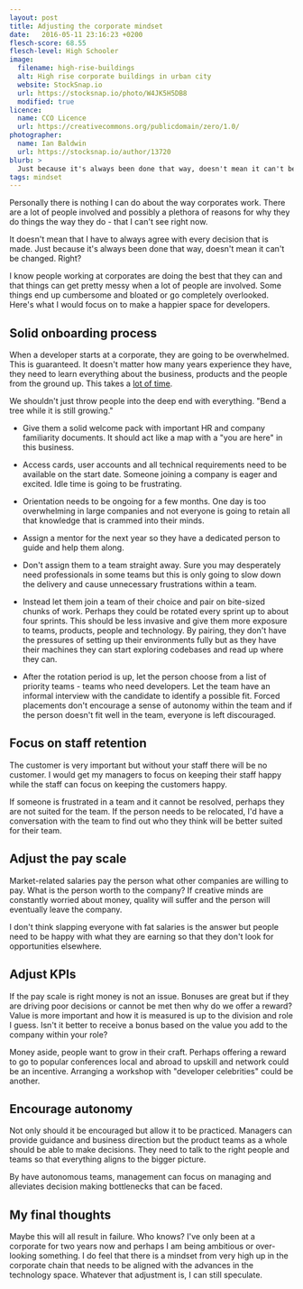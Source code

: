 ```yaml
---
layout: post
title: Adjusting the corporate mindset
date:   2016-05-11 23:16:23 +0200
flesch-score: 68.55
flesch-level: High Schooler
image:
  filename: high-rise-buildings
  alt: High rise corporate buildings in urban city
  website: StockSnap.io
  url: https://stocksnap.io/photo/W4JK5H5DB8
  modified: true
licence:
  name: CCO Licence
  url: https://creativecommons.org/publicdomain/zero/1.0/
photographer:
  name: Ian Baldwin
  url: https://stocksnap.io/author/13720
blurb: >
  Just because it's always been done that way, doesn't mean it can't be changed.
tags: mindset
---
```


Personally there is nothing I can do about the way corporates work. There are a
lot of people involved and possibly a plethora of reasons for why they do things
the way they do - that I can't see right now.

It doesn't mean that I have to always agree with every decision that is made.
Just because it's always been done that way, doesn't mean it can't be changed.
Right?

I know people working at corporates are doing the best that they can and that
things can get pretty messy when a lot of people are involved. Some things
end up cumbersome and bloated or go completely overlooked. Here's what I
would focus on to make a happier space for developers.

## Solid onboarding process
When a developer starts at a corporate, they are going to be overwhelmed. This
is guaranteed. It doesn't matter how many years experience they have, they need
to learn everything about the business, products and the people from the ground
up. This takes a [lot of time](/blog/time-is-precious).

We shouldn't just throw people into the deep end with everything. "Bend a tree
while it is still growing."

* Give them a solid welcome pack with important HR and company familiarity
  documents. It should act like a map with a "you are here" in this business.

* Access cards, user accounts and all technical requirements need to be available
  on the start date. Someone joining a company is eager and excited. Idle time
  is going to be frustrating.

* Orientation needs to be ongoing for a few months. One day is too overwhelming
  in large companies and not everyone is going to retain all that knowledge that
  is crammed into their minds.

* Assign a mentor for the next year so they have a dedicated person to guide and
  help them along.

* Don't assign them to a team straight away. Sure you may desperately need
  professionals in some teams but this is only going to slow down the delivery and cause
  unnecessary frustrations within a team.

* Instead let them join a team of their choice and pair on bite-sized chunks of
  work. Perhaps they could be rotated every sprint up to about four sprints.
  This should be less invasive and give them more exposure to teams, products,
  people and technology. By pairing, they don't have the pressures of setting up
  their environments fully but as they have their machines they can start
  exploring codebases and read up where they can.

* After the rotation period is up, let the person choose from a list of priority
  teams - teams who need developers. Let the team have an informal interview
  with the candidate to identify a possible fit. Forced placements don't
  encourage a sense of autonomy within the team and if the person doesn't fit
  well in the team, everyone is left discouraged.

## Focus on staff retention
The customer is very important but without your staff there will be no customer.
I would get my managers to focus on keeping their staff happy while the staff
can focus on keeping the customers happy.

If someone is frustrated in a team and it cannot be resolved, perhaps they are
not suited for the team. If the person needs to be relocated, I'd have a
conversation with the team to find out who they think will be better suited for
their team.

## Adjust the pay scale
Market-related salaries pay the person what other companies are willing to pay.
What is the person worth to the company? If creative minds are constantly
worried about money, quality will suffer and the person will eventually
leave the company.

I don't think slapping everyone with fat salaries is the answer but people need
to be happy with what they are earning so that they don't look for
opportunities elsewhere.

## Adjust KPIs
If the pay scale is right money is not an issue. Bonuses are great but if they
are driving poor decisions or cannot be met then why do we offer a reward?
Value is more important and how it is measured is up to the division and
role I guess. Isn't it better to receive a bonus based on the value you add to
the company within your role?

Money aside, people want to grow in their craft. Perhaps offering a reward to
go to popular conferences local and abroad to upskill and network could be an
incentive. Arranging a workshop with "developer celebrities" could be another.

## Encourage autonomy
Not only should it be encouraged but allow it to be practiced. Managers can
provide guidance and business direction but the product teams as a whole
should be able to make decisions. They need to talk to the right people and
teams so that everything aligns to the bigger picture.

By have autonomous teams, management can focus on managing and alleviates
decision making bottlenecks that can be faced.

## My final thoughts
Maybe this will all result in failure. Who knows? I've only been at a
corporate for two years now and perhaps I am being ambitious or over-looking
something. I do feel that there is a mindset from very high up in the corporate
chain that needs to be aligned with the advances in the technology space.
Whatever that adjustment is, I can still speculate.
